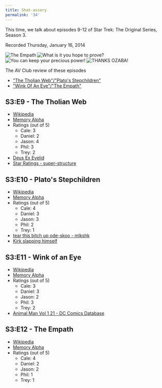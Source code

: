 ```yaml
---
title: Shat-assery
permalink: '34'
---
```


This time, we talk about episodes 9-12 of Star Trek: The Original Series, Season 3.

Recorded Thursday, January 16, 2014

![The Empath](http://jawgrind.s3.amazonaws.com/Jawgrind-Episode-34-1.jpg)
![What is it you hope to prove?](http://jawgrind.s3.amazonaws.com/Jawgrind-Episode-34-2.jpg)
![You can keep your precious power!](http://jawgrind.s3.amazonaws.com/Jawgrind-Episode-34-3.jpg)
![THANKS OZABA!](http://jawgrind.s3.amazonaws.com/Jawgrind-Episode-34-4.jpg)

The AV Club review of these episodes

- [&quot;The Tholian Web&quot;/&quot;Plato&#39;s Stepchildren&quot;](http://www.avclub.com/review/star-trek-the-tholian-webplatos-stepchildren-37118)
- [&quot;Wink Of An Eye&quot;/&quot;The Empath&quot;](http://www.avclub.com/review/star-trek-wink-of-an-eyethe-empath-37386)

## S3:E9 - The Tholian Web

- [Wikipedia](http://en.wikipedia.org/wiki/The_Tholian_Web)
- [Memory Alpha](http://en.memory-alpha.org/wiki/The_Tholian_Web_(episode))
- Ratings (out of 5)
   - Cale: 3
   - Daniel: 2
   - Jason: 4
   - Phil: 3
   - Trey: 2
- [Deus Ex Eyelid](http://jawgrind.com/17)
- [Star Ratings - super-structure](http://www.jasoncoleman.net/2014/01/16/star-ratings/)

## S3:E10 - Plato's Stepchildren

- [Wikipedia](http://en.wikipedia.org/wiki/Plato%27s_Stepchildren)
- [Memory Alpha](http://en.memory-alpha.org/wiki/Plato%27s_Stepchildren_(episode))
- Ratings (out of 5)
   - Cale: 4
   - Daniel: 3
   - Jason: 3
   - Phil: 2
   - Trey: 1
- [tear this bitch up ode-skoo - mlkshk](http://mlkshk.com/p/4PFZ)
- [Kirk slapping himself](http://i.imgur.com/CxKXtKz.gif)

## S3:E11 - Wink of an Eye

- [Wikipedia](http://en.wikipedia.org/wiki/Wink_of_an_Eye)
- [Memory Alpha](http://en.memory-alpha.org/wiki/Wink_of_an_Eye_(episode))
- Ratings (out of 5)
   - Cale: 3
   - Daniel: 3
   - Jason: 2
   - Phil: 3
   - Trey: 2
- [Animal Man Vol 1 21 - DC Comics Database](http://dc.wikia.com/wiki/Animal_Man_Vol_1_21)

## S3:E12 - The Empath
- [Wikipedia](http://en.wikipedia.org/wiki/The_Empath)
- [Memory Alpha](http://en.memory-alpha.org/wiki/The_Empath_(episode))
- Ratings (out of 5)
   - Cale: 4
   - Daniel: 2
   - Jason: 2
   - Phil: 1
   - Trey: 1
